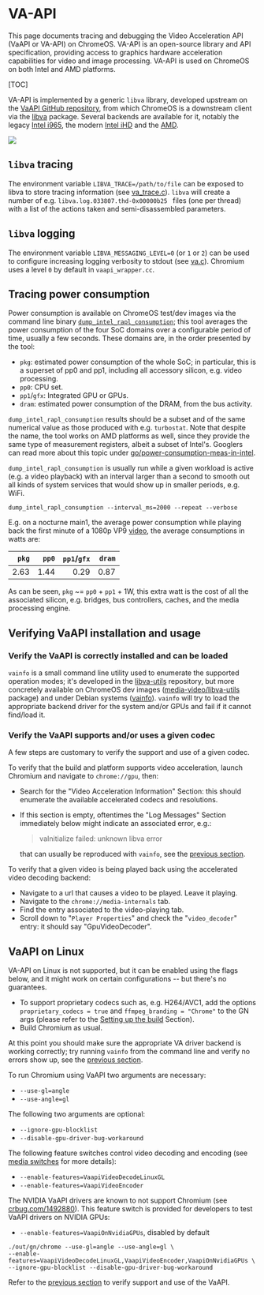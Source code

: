 # VA-API

This page documents tracing and debugging the Video Acceleration API (VaAPI or
VA-API) on ChromeOS. VA-API is an open-source library and API specification,
providing access to graphics hardware acceleration capabilities for video and
image processing. VA-API is used on ChromeOS on both Intel and AMD platforms.

[TOC]

VA-API is implemented by a generic `libva` library, developed upstream on
the [VaAPI GitHub repository], from which ChromeOS is a downstream client via
the [libva] package. Several backends are available for it, notably the legacy
[Intel i965], the modern [Intel iHD] and the [AMD].

![](https://i.imgur.com/skS8Ged.png)

[VaAPI GitHub repository]: https://github.com/intel/libva
[libva]: https://chromium.googlesource.com/chromiumos/overlays/chromiumos-overlay/+/main/x11-libs/libva/
[Intel i965]: https://chromium.googlesource.com/chromiumos/overlays/chromiumos-overlay/+/main/x11-libs/libva-intel-driver/
[Intel iHD]: https://chromium.googlesource.com/chromiumos/overlays/chromiumos-overlay/+/main/x11-libs/libva-intel-media-driver/
[AMD]: https://chromium.googlesource.com/chromiumos/overlays/chromiumos-overlay/+/main/media-libs/libva-amdgpu-driver/

## `libva` tracing

The environment variable `LIBVA_TRACE=/path/to/file` can be exposed to libva to
store tracing information (see [va_trace.c]). `libva` will create a number of
e.g. `libva.log.033807.thd-0x00000b25 ` files (one per thread) with a list of
the actions taken and semi-disassembled parameters.

[va_trace.c]: https://github.com/intel/libva/blob/64520e9ec90ed30e016d7c633d746b3bf538c702/va/va_trace.c#L59

## `libva` logging

The environment variable `LIBVA_MESSAGING_LEVEL=0` (or `1` or `2`) can be used
to configure increasing logging verbosity to stdout (see [va.c]). Chromium uses
a level `0` by default in `vaapi_wrapper.cc`.

[va.c]: https://github.com/intel/libva/blob/2ece7099061ba4ea821545c8b6712b5c421c4dea/va/va.c#L194

## Tracing power consumption

Power consumption is available on ChromeOS test/dev images via the command line
binary [`dump_intel_rapl_consumption`]; this tool averages the power
consumption of the four SoC domains over a configurable period of time, usually
a few seconds. These domains are, in the order presented by the tool:

* `pkg`: estimated power consumption of the whole SoC; in particular, this is a
  superset of pp0 and pp1, including all accessory silicon, e.g. video
  processing.
* `pp0`: CPU set.
* `pp1`/`gfx`: Integrated GPU or GPUs.
* `dram`: estimated power consumption of the DRAM, from the bus activity.


`dump_intel_rapl_consumption` results should be a subset and of the same
numerical value as those produced with e.g. `turbostat`. Note that despite the
name, the tool works on AMD platforms as well, since they provide the same type
of measurement registers, albeit a subset of Intel's. Googlers can read more
about this topic under [go/power-consumption-meas-in-intel].

`dump_intel_rapl_consumption` is usually run while a given workload is active
(e.g. a video playback) with an interval larger than a second to smooth out all
kinds of system services that would show up in smaller periods, e.g. WiFi.

```shell
dump_intel_rapl_consumption --interval_ms=2000 --repeat --verbose
```

E.g. on a nocturne main1, the average power consumption while playing back the
first minute of a 1080p VP9 [video], the average consumptions in watts are:

|`pkg` |`pp0` |`pp1`/`gfx` |`dram`|
| ---: | ---: | ---:       | ---: |
| 2.63 | 1.44 | 0.29       | 0.87 |

As can be seen, `pkg` ~= `pp0` + `pp1` + 1W, this extra watt is the cost of all
the associated silicon, e.g. bridges, bus controllers, caches, and the media
processing engine.


[`dump_intel_rapl_consumption`]: https://chromium.googlesource.com/chromiumos/platform2/+/main/power_manager/tools/dump_intel_rapl_consumption.cc
[video]: https://commons.wikimedia.org/wiki/File:Big_Buck_Bunny_4K.webm
[go/power-consumption-meas-in-intel]: http://go/power-consumption-meas-in-intel

## Verifying VaAPI installation and usage

### <a name="verify-driver"></a> Verify the VaAPI is correctly installed and can be loaded

`vainfo` is a small command line utility used to enumerate the supported
operation modes; it's developed in the [libva-utils] repository, but more
concretely available on ChromeOS dev images ([media-video/libva-utils] package)
and under Debian systems ([vainfo]). `vainfo` will try to load the appropriate
backend driver for the system and/or GPUs and fail if it cannot find/load it.

[libva-utils]: https://github.com/intel/libva-utils
[media-video/libva-utils]: https://chromium.googlesource.com/chromiumos/overlays/chromiumos-overlay/+/main/media-video/libva-utils
[vainfo]: https://packages.debian.org/sid/main/vainfo

### <a name="verify-vaapi"></a> Verify the VaAPI supports and/or uses a given codec

A few steps are customary to verify the support and use of a given codec.

To verify that the build and platform supports video acceleration, launch
Chromium and navigate to `chrome://gpu`, then:
* Search for the "Video Acceleration Information" Section: this should
   enumerate the available accelerated codecs and resolutions.
* If this section is empty, oftentimes the "Log Messages" Section immediately
  below might indicate an associated error, e.g.:

    > vaInitialize failed: unknown libva error

  that can usually be reproduced with `vainfo`, see the [previous
  section](#verify-driver).

To verify that a given video is being played back using the accelerated video
decoding backend:
* Navigate to a url that causes a video to be played. Leave it playing.
* Navigate to the `chrome://media-internals` tab.
 * Find the entry associated to the video-playing tab.
 * Scroll down to "`Player Properties`" and check the "`video_decoder`" entry:
   it should say "GpuVideoDecoder".

## VaAPI on Linux

VA-API on Linux is not supported, but it can be enabled using the flags below,
and it might work on certain configurations -- but there's no guarantees.

* To support proprietary codecs such as, e.g. H264/AVC1, add the options
  `proprietary_codecs = true` and `ffmpeg_branding = "Chrome"` to the GN args
  (please refer to the [Setting up the build] Section).
* Build Chromium as usual.

At this point you should make sure the appropriate VA driver backend is working
correctly; try running `vainfo` from the command line and verify no errors show
up, see the [previous section](#verify-driver).

To run Chromium using VaAPI two arguments are necessary:
* `--use-gl=angle`
* `--use-angle=gl`

The following two arguments are optional:
* `--ignore-gpu-blocklist`
* `--disable-gpu-driver-bug-workaround`

The following feature switches control video decoding and encoding (see [media
switches](https://source.chromium.org/chromium/chromium/src/+/main:media/base/media_switches.cc)
for more details):
* `--enable-features=VaapiVideoDecodeLinuxGL`
* `--enable-features=VaapiVideoEncoder`

The NVIDIA VaAPI drivers are known to not support Chromium (see
[crbug.com/1492880](https://crbug.com/1492880)). This feature switch is
provided for developers to test VaAPI drivers on NVIDIA GPUs:
* `--enable-features=VaapiOnNvidiaGPUs`, disabled by default

```shell
./out/gn/chrome --use-gl=angle --use-angle=gl \
--enable-features=VaapiVideoDecodeLinuxGL,VaapiVideoEncoder,VaapiOnNvidiaGPUs \
--ignore-gpu-blocklist --disable-gpu-driver-bug-workaround
```

Refer to the [previous section](#verify-vaapi) to verify support and use of the VaAPI.

[Setting up the build]: https://chromium.googlesource.com/chromium/src/+/HEAD/docs/linux/build_instructions.md#setting-up-the-build

